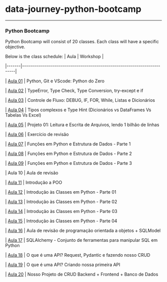 # data-journey-python-bootcamp
---

### Python Bootcamp

Python Bootcamp will consist of 20 classes. Each class will have a specific objective.

Below is the class schedule:
| Aula | Workshop |

|-------|--------------------------------------------------------------------------|

| [Aula 01](./aula01) | Python, Git e VScode: Python do Zero

| [Aula 02](./aula02) | TypeError, Type Check, Type Conversion, try-except e if

| [Aula 03](./aula03) | Controle de Fluxo: DEBUG, IF, FOR, While, Listas e Dicionários

| [Aula 04](./aula04) | Tipos complexos e Type Hint (Dicionários vs DataFrames Vs Tabelas Vs Excel)

| [Aula 05](./aula05) | Projeto 01: Leitura e Escrita de Arquivos, lendo 1 bilhão de linhas

| [Aula 06](./aula06) | Exercício de revisão

| [Aula 07](./aula07) | Funções em Python e Estrutura de Dados - Parte 1

| [Aula 08](./aula08) | Funções em Python e Estrutura de Dados - Parte 2

| [Aula 09](./aula09) | Funções em Python e Estrutura de Dados - Parte 3

| Aula 10 | Aula de revisão

| [Aula 11](./aula11-15) | Introdução a POO

| [Aula 12](./aula11-15) | Introdução às Classes em Python - Parte 01

| [Aula 13](./aula11-15) | Introdução às Classes em Python - Parte 02

| [Aula 14](./aula11-15) | Introdução às Classes em Python - Parte 03

| [Aula 15](./aula11-15) | Introdução às Classes em Python - Parte 04

| [Aula 16](./aula16) | Aula de revisão de programação orientada a objetos + SQLModel

| [Aula 17](./aula17) | SQLAlchemy - Conjunto de ferramentas para manipular SQL em Python

| [Aula 18](./aula18) | O que é uma API? Request, Pydantic e fazendo nosso CRUD

| [Aula 19](./aula19) | O que é uma API? Criando nossa primeira API

| [Aula 20](./aula20) | Nosso Projeto de CRUD Backend + Frontend + Banco de Dados